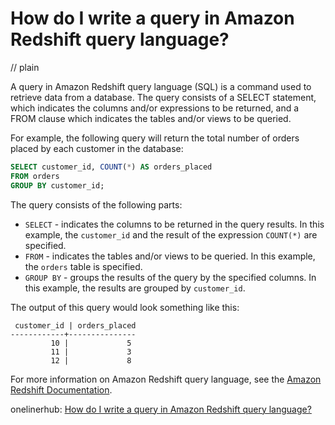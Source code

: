 # How do I write a query in Amazon Redshift query language?
// plain

A query in Amazon Redshift query language (SQL) is a command used to retrieve data from a database. The query consists of a SELECT statement, which indicates the columns and/or expressions to be returned, and a FROM clause which indicates the tables and/or views to be queried.

For example, the following query will return the total number of orders placed by each customer in the database:

```sql
SELECT customer_id, COUNT(*) AS orders_placed
FROM orders
GROUP BY customer_id;
```

The query consists of the following parts:

* `SELECT` - indicates the columns to be returned in the query results. In this example, the `customer_id` and the result of the expression `COUNT(*)` are specified.
* `FROM` - indicates the tables and/or views to be queried. In this example, the `orders` table is specified.
* `GROUP BY` - groups the results of the query by the specified columns. In this example, the results are grouped by `customer_id`.

The output of this query would look something like this:

```
 customer_id | orders_placed
------------+---------------
         10 |             5
         11 |             3
         12 |             8
```

For more information on Amazon Redshift query language, see the [Amazon Redshift Documentation](https://docs.aws.amazon.com/redshift/latest/dg/r_SQL_commands.html).

onelinerhub: [How do I write a query in Amazon Redshift query language?](https://onelinerhub.com/amazon-redshift/how-do-i-write-a-query-in-amazon-redshift-query-language)